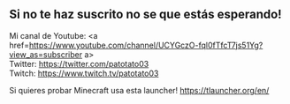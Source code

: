 ## Si no te haz suscrito no se que estás esperando!

Mi canal de Youtube: <a href=https://www.youtube.com/channel/UCYGczO-fql0fTfcT7js51Yg?view_as=subscriber a> <br/>
Twitter: https://twitter.com/patotato03 <br/>
Twitch: https://www.twitch.tv/patotato03 <br/>

Si quieres probar Minecraft usa esta launcher! https://tlauncher.org/en/ <br/>

